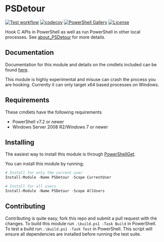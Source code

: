 # PSDetour

[![Test workflow](https://github.com/jborean93/PSDetour/workflows/Test%20PSDetour/badge.svg)](https://github.com/jborean93/PSDetour/actions/workflows/ci.yml)
[![codecov](https://codecov.io/gh/jborean93/PSDetour/branch/main/graph/badge.svg?token=b51IOhpLfQ)](https://codecov.io/gh/jborean93/PSDetour)
[![PowerShell Gallery](https://img.shields.io/powershellgallery/dt/PSDetour.svg)](https://www.powershellgallery.com/packages/PSDetour)
[![License](https://img.shields.io/badge/license-MIT-blue.svg)](https://github.com/jborean93/PSDetour/blob/main/LICENSE)

Hook C APIs in PowerShell as well as run PowerShell in other local processes.
See [about_PSDetour](docs/en-US/about_PSDetour.md) for more details.

## Documentation

Documentation for this module and details on the cmdlets included can be found [here](docs/en-US/PSDetour.md).

This module is highly experimental and misuse can crash the process you are hooking.
Currently it can only target x64 based processes on Windows.

## Requirements

These cmdlets have the following requirements

* PowerShell v7.2 or newer
* Windows Server 2008 R2/Windows 7 or newer

## Installing

The easiest way to install this module is through
[PowerShellGet](https://docs.microsoft.com/en-us/powershell/gallery/overview).

You can install this module by running;

```powershell
# Install for only the current user
Install-Module -Name PSDetour -Scope CurrentUser

# Install for all users
Install-Module -Name PSDetour -Scope AllUsers
```

## Contributing

Contributing is quite easy, fork this repo and submit a pull request with the changes.
To build this module run `.\build.ps1 -Task Build` in PowerShell.
To test a build run `.\build.ps1 -Task Test` in PowerShell.
This script will ensure all dependencies are installed before running the test suite.
